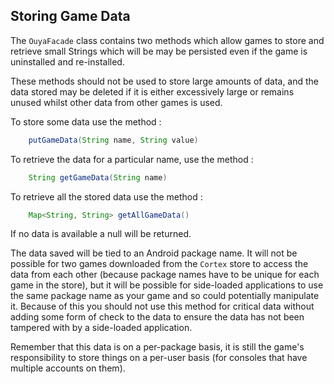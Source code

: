 ## Storing Game Data

The `OuyaFacade` class contains two methods which allow games to store and retrieve 
small Strings which will be may be persisted even if the game is uninstalled and re-installed. 

These methods should not be used to store large amounts of data, and the data stored may be deleted if it is either excessively large or remains unused whilst other data from other games is used.

To store some data use the method :

```java
	putGameData(String name, String value)
```

To retrieve the data for a particular name, use the method :

```java
	String getGameData(String name)
```

To retrieve all the stored data use the method :

```java
	Map<String, String> getAllGameData()
```

If no data is available a null will be returned.


The data saved will be tied to an Android package name. It will not be possible for two games downloaded from the `Cortex` store to access the data from each other (because package names have to be unique for each game in the store), but it will be possible for side-loaded applications to use the same package name as your game and so could potentially manipulate it. Because of this you should not use this method for critical data without adding some form of check to the data to ensure the data has not been tampered with by a side-loaded application.

Remember that this data is on a per-package basis, it is still the game's responsibility to store things on a per-user basis (for consoles that have multiple accounts on them).
